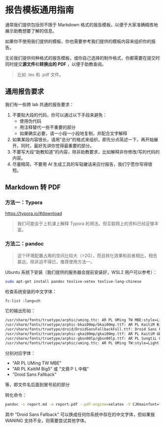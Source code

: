# 报告模板通用指南

通常我们提供包括但不限于 Markdown 格式的报告模板，以便于大家准确精炼地展示助教想要了解的信息。

如果你不使用我们提供的模板，你也需要参考我们提供的模板内容来组织你的报告。

无论我们提供何种格式的报告模板，或你自己选择的制作格式，你都需要在提交时同时提交**源文件**和**转换出的 PDF** ，以便于助教查阅。

> 比如 .tex 和 .pdf 文件。

## 通用报告要求

我们有一些跨 lab 共通的报告要求：

1. 不要贴大段的代码，你可以通过以下手段来避免：
    - 使用伪代码
    - 用注释替代一些不重要的部分
    - 如果确实必要，请一小段一小段地复制，并配合文字解释
2. 如果某段内容很长，请用“总分”的格式来组织，即先分点简述一下，再开始展开。同时，最好先讲你觉得最重要的部分。
3. 不要写大段“助教知道”的内容，除非助教要求，比如解释非你修改/写的代码的内容。
4. 尽量精简，不要用 AI 生成工具的车轱辘话来应付报告，我们宁愿你写得很短。

## Markdown 转 PDF

### 方法一：Typora

https://typora.io/#download

> 我们可能会于上机课上解释 Typora 的用法。但互联网上的资料已经足够丰富。

### 方法二：pandoc

> 这个环境配置占用的空间比较大（>2G），而且转化效果和前者相比，相去甚远，除非迫不得已，推荐使用方法一。

Ubuntu 系统下安装（我们提供的服务器会提前安装好，WSL2 用户可以参考）：

```bash
sudo apt-get install pandoc texlive-xetex texlive-lang-chinese
```

检查系统安装的中文字体：

```bash
fc-list :lang=zh
```

它的输出形如：

```bash
/usr/share/fonts/truetype/arphic/uming.ttc: AR PL UMing TW MBE:style=Light
/usr/share/fonts/truetype/arphic-bkai00mp/bkai00mp.ttf: AR PL KaitiM Big5,文鼎ＰＬ中楷:style=Regular
/usr/share/fonts/truetype/droid/DroidSansFallbackFull.ttf: Droid Sans Fallback:style=Regular
/usr/share/fonts/truetype/arphic-gkai00mp/gkai00mp.ttf: AR PL KaitiM GB,文鼎ＰＬ简中楷:style=Regular
/usr/share/fonts/truetype/arphic-gbsn00lp/gbsn00lp.ttf: AR PL SungtiL GB,文鼎ＰＬ简报宋:style=Regular
/usr/share/fonts/truetype/arphic/uming.ttc: AR PL UMing TW:style=Light
```

分别对应字体：

- "AR PL UMing TW MBE"
- "AR PL KaitiM Big5" 或 "文鼎ＰＬ中楷"
- "Droid Sans Fallback"

等，即文件名后面到冒号前的部分

转化命令：

```bash
pandoc -s report.md -o report.pdf --pdf-engine=xelatex -V CJKmainfont="Droid Sans Fallback"
```

其中 "Droid Sans Fallback" 可以换成任何你系统中存在的中文字体，但如果报 WANING 支持不全，则需要尝试其他字体。
